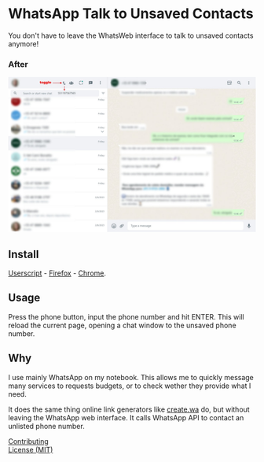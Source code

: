 # WhatsApp Talk to Unsaved Contacts
You don't have to leave the WhatsWeb interface to talk to unsaved contacts anymore!

### After
![After](media/after.jpg)


## Install
[Userscript][1] - [Firefox][2] - [Chrome][3].


## Usage
Press the phone button, input the phone number and hit ENTER. This will reload the current page, opening a chat window to the unsaved phone number.


## Why
<!-- Focus on explaining what the item does and why users should install it -->
I use mainly WhatsApp on my notebook. This allows me to quickly message many services to requests budgets, or to check wether they provide what I need.

It does the same thing online link generators like [create.wa](https://create.wa.link/) do, but without leaving the WhatsApp web interface. It calls WhatsApp API to contact an unlisted phone number.


[Contributing](https://github.com/icetbr/my-projects/blob/main/CONTRIBUTING.md)\
[License (MIT)](https://choosealicense.com/licenses/mit/)

[1]: https://openuserjs.org/scripts/icetbr/WhatsApp_Talk_to_Unsaved_Contacts
[2]: https://addons.mozilla.org/en-US/firefox/addon/whatsapp-talk-unsaved-contacts
[3]: https://chrome.google.com/webstore/detail/webext-whatsapp-talk-to-unsaved-contacts/iaccemlleljjljglecinjhogonmhnbac
